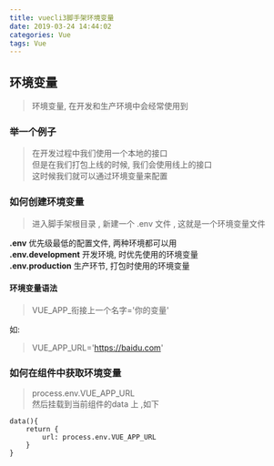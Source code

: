 ```yaml
---
title: vuecli3脚手架环境变量
date: 2019-03-24 14:44:02
categories: Vue
tags: Vue
---
```


## 环境变量
> 环境变量, 在开发和生产环境中会经常使用到

### 举一个例子
> 在开发过程中我们使用一个本地的接口      
> 但是在我们打包上线的时候, 我们会使用线上的接口      
> 这时候我们就可以通过环境变量来配置


### 如何创建环境变量
> 进入脚手架根目录 , 新建一个 .env 文件  , 这就是一个环境变量文件     

**.env**              优先级最低的配置文件, 两种环境都可以用     
**.env.development**  开发环境, 时优先使用的环境变量     
**.env.production**   生产环节, 打包时使用的环境变量     


#### 环境变量语法
> VUE_APP_衔接上一个名字='你的变量'

如: 
> VUE_APP_URL='https://baidu.com'



### 如何在组件中获取环境变量
> process.env.VUE_APP_URL     
> 然后挂载到当前组件的data 上 ,如下

```
data(){
    return {
        url: process.env.VUE_APP_URL
    }
}

```


<div style='display: none;'>
谢谢最可爱的贝玺
</div>















